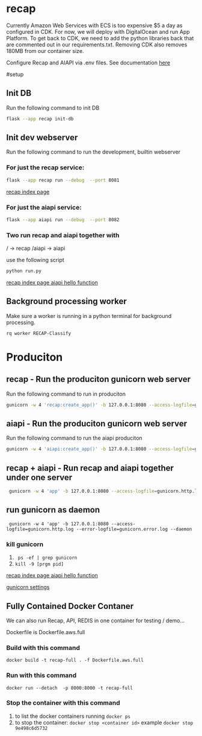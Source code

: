 # recap

Currently Amazon Web Services with ECS is too expensive $5 a day as configured in CDK. For now, we will deploy with DigitalOcean and run App Platform. To get back to CDK, we need to add the python libraries back that are commented out in our requirements.txt.  Removing CDK also removes 180MB from our container size.

Configure Recap and AIAPI via .env files.  See documentation [here](docs/environments.md)

#setup
## Init DB
Run the following command to init DB
```bash
flask --app recap init-db   
```

## Init dev webserver
Run the following command to run the development, builtin webserver

### For just the recap service: 
```bash
flask --app recap run --debug  --port 8081
```
[recap index page](http://127.0.0.1:8081/)

### For just the aiapi service: 
```bash
flask --app aiapi run --debug  --port 8082
```

### Two run recap and aiapi together with
/ -> recap
/aiapi -> aiapi

use the following script
```bash
python run.py
```

[recap index page ](http://127.0.0.1:8001/)
[aiapi hello function ](http://127.0.0.1:8001/aiapi/hello)

## Background processing worker
Make sure a worker is running in a python terminal for background processing.

```rq worker RECAP-Classify```

# Produciton
## recap - Run the produciton gunicorn web server
Run the following command to run in produciton
```bash
gunicorn -w 4 'recap:create_app()' -b 127.0.0.1:8080 --access-logfile=gunicorn.http.log --error-logfile=gunicorn.error.log
```

## aiapi - Run the produciton gunicorn web server
Run the following command to run the aiapi produciton
```bash
gunicorn -w 4 'aiapi:create_app()' -b 127.0.0.1:8080 --access-logfile=gunicorn.http.log --error-logfile=gunicorn.error.log
```

## recap + aiapi - Run recap and aiapi together under one server

```bash
 gunicorn -w 4 'app' -b 127.0.0.1:8080 --access-logfile=gunicorn.http.log --error-logfile=gunicorn.error.log
```

## run gunicorn as daemon
``` gunicorn -w 4 'app' -b 127.0.0.1:8080 --access-logfile=gunicorn.http.log --error-logfile=gunicorn.error.log --daemon```

### kill gunicorn
1. ``` ps -ef | grep gunicorn```
2. ```kill -9 [prgm pid]```

[recap index page ](http://127.0.0.1:8080/)
[aiapi hello function ](http://127.0.0.1:8080/aiapi/hello)

[gunicorn settings](https://docs.gunicorn.org/en/stable/settings.html)

## Fully Contained Docker Contaner
We can also run Recap, API, REDIS in one container for testing / demo...

Dockerfile is Dockerfile.aws.full

### Build with this command

```docker build -t recap-full . -f Dockerfile.aws.full```

### Run with this command
```docker run --detach  -p 8000:8000 -t recap-full```
### Stop the container with this command

1. to list the docker containers running ```docker ps```
2. to stop the container: ```docker stop <container id>``` example ```docker stop 9e498c6d5732```